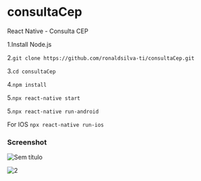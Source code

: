 # consultaCep
React Native - Consulta CEP


1.Install Node.js

2.```git clone https://github.com/ronaldsilva-ti/consultaCep.git```

3.```cd consultaCep```

4.```npm install```

5.```npx react-native start ```

5.```npx react-native run-android ```

For IOS 
```npx react-native run-ios```


### Screenshot

![Sem título](https://user-images.githubusercontent.com/57809579/90942056-7c91be00-e3ea-11ea-95cd-cb4205bddaaf.png)

![2](https://user-images.githubusercontent.com/57809579/90942141-e1e5af00-e3ea-11ea-85fc-b450050c9bf3.png)

